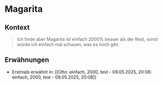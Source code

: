 # Magarita

## Kontext

> Ich finde aber Magarita ist einfach 2000% besser als der Rest, sonst würde ich einfach mal schauen, was es noch gibt.

## Erwähnungen

- Erstmals erwähnt in: [[Otto: einfach, 2000, test - 09.05.2025, 20:08: einfach, 2000, test - 09.05.2025, 20:08]]
